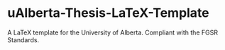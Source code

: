 # uAlberta-Thesis-LaTeX-Template
A LaTeX template for the University of Alberta. Compliant with the FGSR Standards. 
